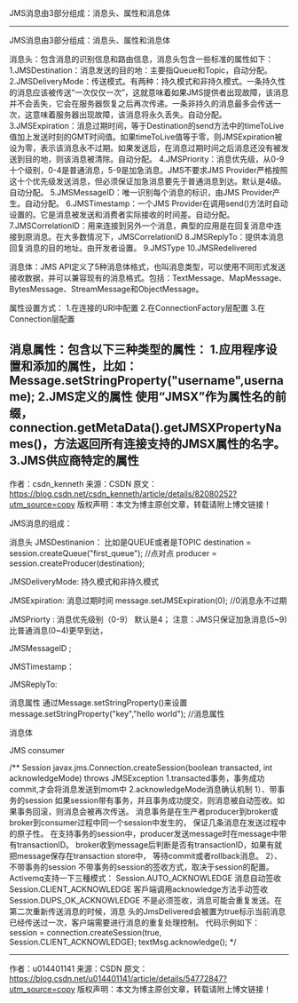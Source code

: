 JMS消息由3部分组成：消息头、属性和消息体



---------------------------------------------------------------------------------------------------------------------

JMS消息由3部分组成：消息头、属性和消息体

消息头：包含消息的识别信息和路由信息，消息头包含一些标准的属性如下：
1.JMSDestination：消息发送的目的地：主要指Queue和Topic，自动分配。
2.JMSDeliveryMode：传送模式。有两种：持久模式和非持久模式。一条持久性的消息应该被传送“一次仅仅一次”，这就意味着如果JMS提供者出现故障，该消息并不会丢失，它会在服务器恢复之后再次传递。一条非持久的消息最多会传送一次，这意味着服务器出现故障，该消息将永久丢失。自动分配。
3.JMSExpiration：消息过期时间，等于Destination的send方法中的timeToLive值加上发送时刻的GMT时间值。如果timeToLive值等于零，则JMSExpiration被设为零，表示该消息永不过期。如果发送后，在消息过期时间之后消息还没有被发送到目的地，则该消息被清除。自动分配。
4.JMSPriority：消息优先级，从0-9十个级别，0-4是普通消息，5-9是加急消息。JMS不要求JMS Provider严格按照这十个优先级发送消息，但必须保证加急消息要先于普通消息到达。默认是4级。自动分配。
5.JMSMessageID：唯一识别每个消息的标识，由JMS Provider产生。自动分配。
6.JMSTimestamp：一个JMS Provider在调用send()方法时自动设置的。它是消息被发送和消费者实际接收的时间差。自动分配。
7.JMSCorrelationID：用来连接到另外一个消息，典型的应用是在回复消息中连接到原消息。在大多数情况下，JMSCorrelationID
8.JMSReplyTo：提供本消息回复消息的目的地址。由开发者设置。
9.JMSType
10.JMSRedelivered


消息体：JMS API定义了5种消息体格式，也叫消息类型，可以使用不同形式发送接收数据，并可以兼容现有的消息格式。包括：TextMessage、MapMessage、BytesMessage、StreamMessage和ObjectMessage。


属性设置方式：
1.在连接的URI中配置 
2.在ConnectionFactory层配置 
3.在Connection层配置 

消息属性：包含以下三种类型的属性：
1.应用程序设置和添加的属性，比如：
Message.setStringProperty("username",username);
2.JMS定义的属性
使用“JMSX”作为属性名的前缀，connection.getMetaData().getJMSXPropertyNames()，方法返回所有连接支持的JMSX属性的名字。
3.JMS供应商特定的属性
--------------------- 
作者：csdn_kenneth 
来源：CSDN 
原文：https://blog.csdn.net/csdn_kenneth/article/details/82080252?utm_source=copy 
版权声明：本文为博主原创文章，转载请附上博文链接！



JMS消息的组成：

消息头
JMSDestinanion： 比如是QUEUE或者是TOPIC
 destination = session.createQueue("first_queue");   //点对点
 producer = session.createProducer(destination);

JMSDeliveryMode: 持久模式和非持久模式

JMSExpiration:  消息过期时间
message.setJMSExpiration(0);  //0消息永不过期

JMSPriorty  : 消息优先级别（0-9） 默认是4；  注意：JMS只保证加急消息(5~9)比普通消息(0~4)更早到达，

JMSMessageID ;

JMSTimestamp：

JMSReplyTo:

消息属性
通过Message.setStringProperty()来设置
message.setStringProperty("key","hello world");     //消息属性

消息体

JMS consumer




/**
 Session javax.jms.Connection.createSession(boolean transacted, int acknowledgeMode) throws JMSException
 1.transacted事务，事务成功commit,才会将消息发送到mom中
 2.acknowledgeMode消息确认机制
 1）、带事务的session
 如果session带有事务，并且事务成功提交，则消息被自动签收。如果事务回滚，则消息会被再次传送。
 消息事务是在生产者producer到broker或broker到consumer过程中同一个session中发生的，
 保证几条消息在发送过程中的原子性。
 在支持事务的session中，producer发送message时在message中带有transactionID。
 broker收到message后判断是否有transactionID，如果有就把message保存在transaction store中，
 等待commit或者rollback消息。
 2）、不带事务的session
 不带事务的session的签收方式，取决于session的配置。
 Activemq支持一下三種模式：
 Session.AUTO_ACKNOWLEDGE  消息自动签收
 Session.CLIENT_ACKNOWLEDGE  客戶端调用acknowledge方法手动签收
 Session.DUPS_OK_ACKNOWLEDGE 不是必须签收，消息可能会重复发送。在第二次重新传送消息的时候，消息
 头的JmsDelivered会被置为true标示当前消息已经传送过一次，客户端需要进行消息的重复处理控制。
 代码示例如下：
 session = connection.createSession(true, Session.CLIENT_ACKNOWLEDGE);
 textMsg.acknowledge();
 */

--------------------- 
作者：u014401141 
来源：CSDN 
原文：https://blog.csdn.net/u014401141/article/details/54772847?utm_source=copy 
版权声明：本文为博主原创文章，转载请附上博文链接！